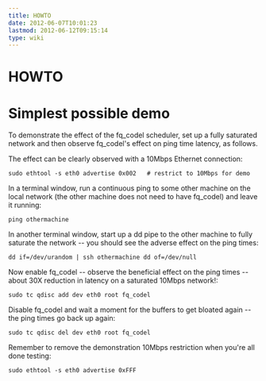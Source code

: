```yaml
---
title: HOWTO
date: 2012-06-07T10:01:23
lastmod: 2012-06-12T09:15:14
type: wiki
---
```

HOWTO
=====

Simplest possible demo
======================

To demonstrate the effect of the fq\_codel scheduler, set up a fully
saturated network and then observe fq\_codel's effect on ping time
latency, as follows.

The effect can be clearly observed with a 10Mbps Ethernet connection:

    sudo ethtool -s eth0 advertise 0x002   # restrict to 10Mbps for demo

In a terminal window, run a continuous ping to some other machine on the
local network (the other machine does not need to have fq\_codel) and
leave it running:

    ping othermachine

In another terminal window, start up a dd pipe to the other machine to
fully saturate the network -- you should see the adverse effect on the
ping times:

    dd if=/dev/urandom | ssh othermachine dd of=/dev/null

Now enable fq\_codel -- observe the beneficial effect on the ping times
-- about 30X reduction in latency on a saturated 10Mbps network!:

    sudo tc qdisc add dev eth0 root fq_codel

Disable fq\_codel and wait a moment for the buffers to get bloated again
-- the ping times go back up again:

    sudo tc qdisc del dev eth0 root fq_codel

Remember to remove the demonstration 10Mbps restriction when you're all
done testing:

    sudo ethtool -s eth0 advertise 0xFFF
